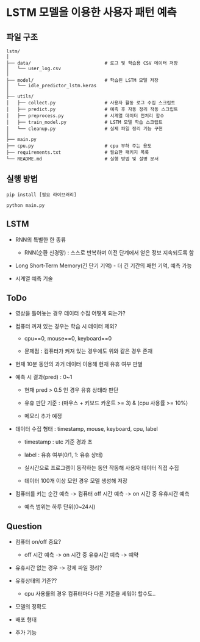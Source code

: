 # LSTM 모델을 이용한 사용자 패턴 예측

## 파일 구조

```
lstm/
│
├── data/                           # 로그 및 학습용 CSV 데이터 저장
│   └── user_log.csv
│
├── model/                          # 학습된 LSTM 모델 저장
│   └── idle_predictor_lstm.keras
│
├── utils/
│   ├── collect.py                  # 사용자 활동 로그 수집 스크립트
│   ├── predict.py                  # 예측 후 자동 정리 작동 스크립트
│   ├── preprocess.py               # 시계열 데이터 전처리 함수
│   ├── train_model.py              # LSTM 모델 학습 스크립트
│   └── cleanup.py                  # 실제 파일 정리 기능 구현
│
├── main.py
├── cpu.py                          # cpu 부하 주는 용도
├── requirements.txt                # 필요한 패키지 목록
└── README.md                       # 실행 방법 및 설명 문서
```

## 실행 방법

```
pip install [필요 라이브러리]

python main.py
```

## LSTM

- RNN의 특별한 한 종류

    - RNN(순환 신경망) : 스스로 반복하며 이전 단계에서 얻은 정보 지속되도록 함

- Long Short-Term Memory(긴 단기 기억) - 더 긴 기간의 패턴 기억, 예측 가능

- 시계열 예측 기술

## ToDo

- 영상을 틀어놓는 경우 데이터 수집 어떻게 되는가? 

- 컴퓨터 꺼져 있는 경우는 학습 시 데이터 제외?

    - cpu==0, mouse==0, keyboard==0

    - 문제점 : 컴퓨터가 켜져 있는 경우에도 위와 같은 경우 존재

- 현재 10분 동안의 과거 데이터 이용해 현재 유휴 여부 판별

- 예측 시 결과(pred) : 0~1

    - 현재 pred > 0.5 인 경우 유휴 상태라 판단

    - 유휴 판단 기준 : (마우스 + 키보드 카운트 >= 3) & (cpu 사용률 >= 10%)

    - 메모리 추가 예정

- 데이터 수집 형태 : timestamp, mouse, keyboard, cpu, label

    - timestamp : utc 기준 경과 초

    - label : 유휴 여부(0/1, 1: 유휴 상태)

    - 실시간으로 프로그램이 동작하는 동안 작동해 사용자 데이터 직접 수집
    
    - 데이터 100개 이상 모인 경우 모델 생성해 저장

- 컴퓨터를 키는 순간 예측 -> 컴퓨터 off 시간 예측 -> on 시간 중 유휴시간 예측

    - 예측 범위는 하루 단위(0~24시)

## Question

- 컴퓨터 on/off 중요?

    - off 시간 예측 -> on 시간 중 유휴시간 예측 -> 예약

- 유휴시간 없는 경우 -> 강제 파일 정리?

- 유휴상태의 기준??

    - cpu 사용률의 경우 컴퓨터마다 다른 기준을 세워야 할수도..

- 모델의 정확도

- 배포 형태

- 추가 기능